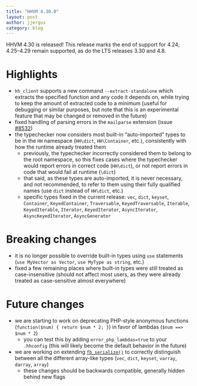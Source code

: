 ```yaml
---
title: "HHVM 4.30.0"
layout: post
author: jjergus
category: blog
---
```


HHVM 4.30 is released! This release marks the end of support for 4.24;
4.25&ndash;4.29 remain supported, as do the LTS releases 3.30 and 4.8.

# Highlights

- `hh_client` supports a new command `--extract-standalone` which extracts the
  specified function and any code it depends on, while trying to keep the amount
  of extracted code to a minimum (useful for debugging or similar purposes, but
  note that this is an experimental feature that may be changed or removed in
  the future)
- fixed handling of parsing errors in the `mailparse` extension (issue
  [#8532](https://github.com/facebook/hhvm/issues/8532))
- the typechecker now considers most built-in &ldquo;auto-imported&rdquo; types
  to be in the `HH` namespace (`HH\dict`, `HH\Container`, etc.), consistently
  with how the runtime already treated them
  - previously, the typechecker incorrectly considered them to belong to the
    root namespace, so this fixes cases where the typechecker would report
    errors in correct code (`HH\dict`), or not report errors in code that would
    fail at runtime (`\dict`)
  - that said, as these types are auto-imported, it is never necessary, and not
    recommended, to refer to them using their fully qualified names (use `dict`
    instead of `HH\dict`, etc.)
  - specific types fixed in the current release: `vec`, `dict`, `keyset`,
    `Container`, `KeyedContainer`, `Traversable`, `KeyedTraversable`,
    `Iterable`, `KeyedIterable`, `Iterator`, `KeyedIterator`, `AsyncIterator`,
    `AsyncKeyedIterator`, `AsyncGenerator`


# Breaking changes

- it is no longer possible to override built-in types using `use` statements
  (`use MyVector as Vector`, `use MyType as string`, etc.)
- fixed a few remaining places where built-in types were still treated as
  case-insensitive (should not affect most users, as they were already treated
  as case-sensitive almost everywhere)


# Future changes

- we are starting to work on deprecating PHP-style anonymous functions
  (`function($num) { return $num * 2; }`) in favor of lambdas
  (`$num ==> $num * 2`)
  - you can test this by adding `error_php_lambdas=true` to your `.hhconfig`
    (this will likely become the default behavior in the future)
- we are working on extending
  [`fb_serialize()`](https://docs.hhvm.com/hack/reference/function/fb_serialize/)
  to correctly distinguish between all the different array-like types (`vec`,
  `dict`, `keyset`, `varray`, `darray`, `array`)
  - these changes should be backwards compatible, generally hidden behind new
    flags
